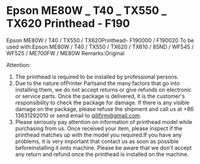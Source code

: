 # Epson ME80W _ T40 _ TX550 _ TX620 Printhead - F190

Epson ME80W / T40 / TX550 / TX620Printhead- F190000 / F190020
To be used with:Epson ME80W / T40 / TX550 / TX620 / TX610 / 85ND / WF545 / WF525 / ME700FW / ME80W
Remarks:Original

Attention:
1. The printhead is required to be installed by professional persons.
2. Due to the nature ofPrinter Partsand the many factors that go into installing them, we do not accept returns or give refunds on electronic or service parts. Once the package is delivered, it is the customer's responsibility to check the package for damage. If there is any visible damage on the package, please refuse the shipment and call us at +86 13631292010 or send email to qilifirm@gmail.com.
3. Please seriously pay attention on information of printhead model while purchasing from us. Once received your item, please inspect if the printhead matches up with the model you required.If you have any problems, it is very important that contact us as soon as possible beforeinstalling it onto machine. Please be aware that we don't accept any return and refund once the printhead is installed on the machine.
